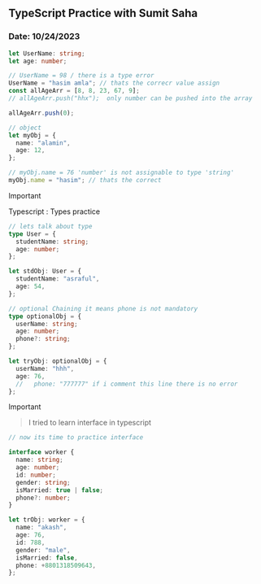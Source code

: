 ## TypeScript Practice with Sumit Saha

### Date: 10/24/2023

```ts
let UserName: string;
let age: number;

// UserName = 98 / there is a type error
UserName = "hasim amla"; // thats the correcr value assign
const allAgeArr = [8, 8, 23, 67, 9];
// allAgeArr.push("hhx");  only number can be pushed into the array

allAgeArr.push(0);

// object
let myObj = {
  name: "alamin",
  age: 12,
};

// myObj.name = 76 'number' is not assignable to type 'string'
myObj.name = "hasim"; // thats the correct
```

> [!IMPORTANT]
> Typescript : Types practice

```ts
// lets talk about type
type User = {
  studentName: string;
  age: number;
};

let stdObj: User = {
  studentName: "asraful",
  age: 54,
};

// optional Chaining it means phone is not mandatory
type optionalObj = {
  userName: string;
  age: number;
  phone?: string;
};

let tryObj: optionalObj = {
  userName: "hhh",
  age: 76,
  //   phone: "777777" if i comment this line there is no error
};
```

>[!IMPORTANT]

> I tried to learn interface in typescript

```ts
// now its time to practice interface

interface worker {
  name: string;
  age: number;
  id: number;
  gender: string;
  isMarried: true | false;
  phone?: number;
}

let trObj: worker = {
  name: "akash",
  age: 76,
  id: 788,
  gender: "male",
  isMarried: false,
  phone: +8801318509643,
};
```
